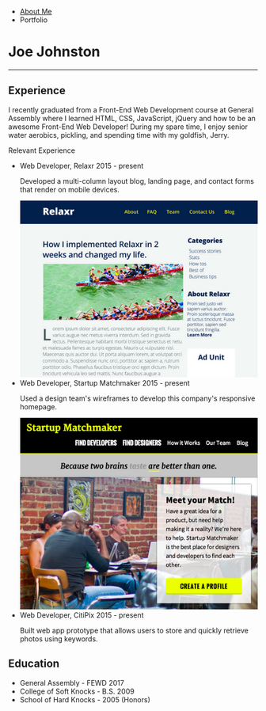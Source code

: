 <html>
<head>
	<title>Joe Johnston Portfolio</title>
	<link rel="stylesheet" type="text/css" href="./style.css.md">
</head>
<body>
	<div id="nav">
	<ul>
		<li class="nav"><a href="./index.html.md">About Me</a></li>
		<li class="nav italic">Portfolio</li>
	</ul>
	</div>
	<h1>Joe Johnston</h1>
	<div id="main">
	<hr>
	<h2>Experience</h2>
	<p>I recently graduated from a Front-End Web Development course at General Assembly where I learned HTML, CSS, JavaScript, jQuery and how to be an <span class="bold">awesome</span> Front-End Web Developer! During my spare time, I enjoy senior water aerobics, pickling, and spending time with my goldfish, Jerry.</p			
	<h2>Relevant Experience</h2>
	<ul>			
		<li class="cv"><span class="bold">Web Developer</span>, Relaxr 2015 - present</li>
		<p>Developed a multi-column layout blog, landing page, and contact forms that render on mobile devices.</p>
		<img class="portfoliopic" src="./images/relaxr_deliverable.png" alt="website example image">
		<li class="cv"><span class="bold">Web Developer</span>, Startup Matchmaker 2015 - present</li>
		<p>Used a design team's wireframes to develop this company's responsive homepage.</p>
		<img class="portfoliopic" src= "./images/startup_matchmaker_deliverable.png" alt="website example image">
		<li class="cv"><span class="bold">Web Developer</span>, CitiPix 2015 - present</li>
		<p>Built web app prototype that allows users to store and quickly retrieve photos using keywords.</p
		<img class="portfoliopic" src="./images/citipix_deliverable.png" alt="website example image">
	</ul>
	<h2>Education</h2>
	<ul>
		<li>General Assembly - FEWD 2017</li>
		<li>College of Soft Knocks - B.S. 2009</li>
		<li>School of Hard Knocks - 2005 (Honors)</li>
	</ul>
	</div>
</body>
</html>